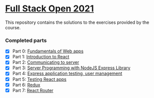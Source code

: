 # [Full Stack Open 2021](https://fullstackopen.com/en/)

This repository contains the solutions to the exercises provided by the course.

### Completed parts

- [x] Part 0: [Fundamentals of Web apps](https://fullstackopen.com/en/part0)
- [x] Part 1: [Introduction to React](https://fullstackopen.com/en/part1)
- [x] Part 2: [Communicating to server](https://fullstackopen.com/en/part2)
- [x] Part 3: [Server Programming with NodeJS Express Library](https://fullstackopen.com/en/part3)
- [x] Part 4: [Express application testing, user management](https://fullstackopen.com/en/part4)
- [x] Part 5: [Testing React apps](https://fullstackopen.com/en/part5)
- [x] Part 6: [Redux](https://fullstackopen.com/en/part6)
- [x] Part 7: [React Router](https://fullstackopen.com/en/part7)

